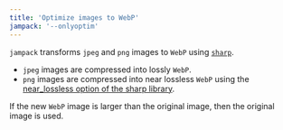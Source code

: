 ```yaml
---
title: 'Optimize images to WebP'
jampack: '--onlyoptim'
---
```


`jampack` transforms `jpeg` and `png` images to `WebP` using [`sharp`](https://sharp.pixelplumbing.com).

- `jpeg` images are compressed into lossly `WebP`.
- `png` images are compressed into near lossless `WebP` using the [near_lossless option of the sharp library](https://sharp.pixelplumbing.com/api-output#webp).

If the new `WebP` image is larger than the original image, then the original image is used.